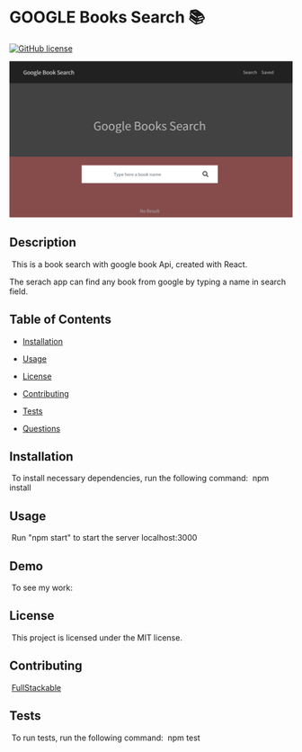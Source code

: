 # GOOGLE Books Search 📚
[![GitHub license](https://img.shields.io/badge/license-MIT-blue.svg)](https://github.com/FullStackable)

![FullStackable](googlebook.png)

## Description
​
This is a book search with google book Api, created with React.

The serach app can find any book from google by typing a name in search field.



## Table of Contents
* [Installation](#installation) 
 
* [Usage](#usage) 
 
* [License](#license) 
 
* [Contributing](#contributing) 
 
* [Tests](#tests) 
 
* [Questions](#questions) 

## Installation
​
To install necessary dependencies, run the following command:
​
npm install
​
## Usage
​
Run "npm start" to start the server localhost:3000
​

## Demo
​
To see my work: 


## License
​
This project is licensed under the MIT license.
  
## Contributing
​
[FullStackable]('https://github.com/cynmojica1231/Homework21') 

## Tests
​
To run tests, run the following command:
​
npm test

